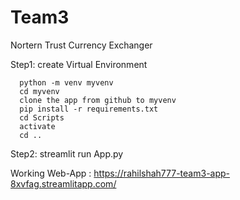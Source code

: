 # Team3
Nortern Trust Currency Exchanger

Step1: create Virtual Environment 

      python -m venv myvenv
      cd myvenv
      clone the app from github to myvenv
      pip install -r requirements.txt
      cd Scripts
      activate
      cd ..
 Step2:  streamlit run App.py

Working Web-App :  https://rahilshah777-team3-app-8xvfag.streamlitapp.com/
